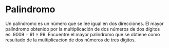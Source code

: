 # Palindromo
Un palíndromo es un número que se lee igual en dos direcciones. El mayor palíndromo obtenido por la multiplicación de dos números de dos dígitos es: 9009 = 91 × 99. Encuentre el mayor palíndromo que se obtiene como resultado de la multiplicacíon de dos números de tres dígitos.
